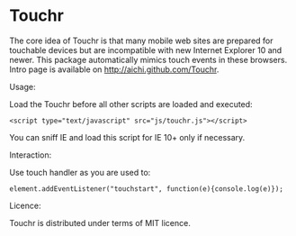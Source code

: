 Touchr
=======

The core idea of Touchr is that many mobile web sites are prepared for touchable devices but are incompatible with new Internet Explorer 10 and newer. This package automatically mimics touch events in these browsers. Intro page is available on http://aichi.github.com/Touchr.

Usage:

Load the Touchr before all other scripts are loaded and executed:

`<script type="text/javascript" src="js/touchr.js"></script>`

You can sniff IE and load this script for IE 10+ only if necessary.

Interaction:

Use touch handler as you are used to:

`element.addEventListener("touchstart", function(e){console.log(e)});`

Licence:

Touchr is distributed under terms of MIT licence.
